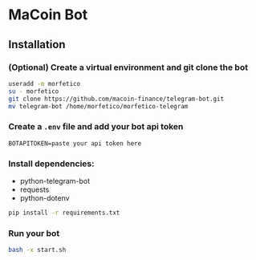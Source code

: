# MaCoin Bot

## Installation

### (Optional) Create a virtual environment and git clone the bot

```bash
useradd -m morfetico
su - morfetico
git clone https://github.com/macoin-finance/telegram-bot.git
mv telegram-bot /home/morfetico/morfetico-telegram
```

### Create a `.env` file and add your bot api token

```
BOTAPITOKEN=paste your api token here
```
### Install dependencies:
- python-telegram-bot
- requests
- python-dotenv

```bash
pip install -r requirements.txt
```

### Run your bot

```bash
bash -x start.sh
```
